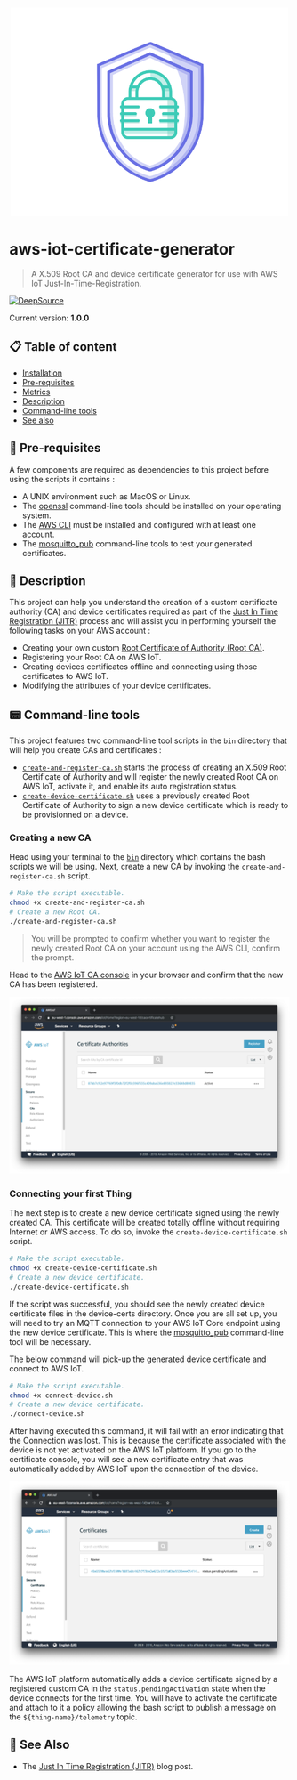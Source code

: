 <br />
<p align="center">
  <img width="500" src="assets/icon.png" />
</p>

# aws-iot-certificate-generator
> A X.509 Root CA and device certificate generator for use with AWS IoT Just-In-Time-Registration.

[![DeepSource](https://deepsource.io/gh/HQarroum/aws-iot-certificate-generator.svg/?label=active+issues&show_trend=true&token=5PhfiMSqrajKf7juZAV7Cxbb)](https://deepsource.io/gh/HQarroum/aws-iot-certificate-generator/?ref=repository-badge)

Current version: **1.0.0**

## 📋 Table of content

- [Installation](#-install)
- [Pre-requisites](#-pre-requisites)
- [Metrics](#-metrics)
- [Description](#-description)
- [Command-line tools](#-command-line-tools)
- [See also](#-see-also)

## 🎒 Pre-requisites

A few components are required as dependencies to this project before using the scripts it contains :

- A UNIX environment such as MacOS or Linux.
- The [openssl](https://wiki.openssl.org/index.php/Command_Line_Utilities) command-line tools should be installed on your operating system.
- The [AWS CLI](https://aws.amazon.com/fr/cli/) must be installed and configured with at least one account.
- The [mosquitto_pub](https://mosquitto.org/man/mosquitto_pub-1.html) command-line tools to test your generated certificates.

## 🔰 Description

This project can help you understand the creation of a custom certificate authority (CA) and device certificates required as part of the [Just In Time Registration (JITR)](https://aws.amazon.com/fr/blogs/iot/just-in-time-registration-of-device-certificates-on-aws-iot/) process and will assist you in performing yourself the following tasks on your AWS account :

- Creating your own custom [Root Certificate of Authority (Root CA)](https://en.wikipedia.org/wiki/Root_certificate).
- Registering your Root CA on AWS IoT.
- Creating devices certificates offline and connecting using those certificates to AWS IoT.
- Modifying the attributes of your device certificates.

## 📟 Command-line tools

This project features two command-line tool scripts in the `bin` directory that will help you create CAs and certificates :

- [`create-and-register-ca.sh`](bin/create-and-register-ca.sh) starts the process of creating an X.509 Root Certificate of Authority and will register the newly created Root CA on AWS IoT, activate it, and enable its auto registration status.
- [`create-device-certificate.sh`](bin/create-device-certificate.sh) uses a previously created Root Certificate of Authority to sign a new device certificate which is ready to be provisionned on a device.

### Creating a new CA

Head using your terminal to the [`bin`](./bin/) directory which contains the bash scripts we will be using. Next, create a new CA by invoking the `create-and-register-ca.sh` script.

```bash
# Make the script executable.
chmod +x create-and-register-ca.sh
# Create a new Root CA.
./create-and-register-ca.sh
```

> You will be prompted to confirm whether you want to register the newly created Root CA on your account using the AWS CLI, confirm the prompt.

Head to the [AWS IoT CA console](https://console.aws.amazon.com/iot/home#/cacertificatehub) in your browser and confirm that the new CA has been registered.

<p align="center">
  <img src="assets/certificate-hub.png" />
</p>

### Connecting your first Thing

The next step is to create a new device certificate signed using the newly created CA. This certificate will be created totally offline without requiring Internet or AWS access. To do so, invoke the `create-device-certificate.sh` script.

```bash
# Make the script executable.
chmod +x create-device-certificate.sh
# Create a new device certificate.
./create-device-certificate.sh
```

If the script was successful, you should see the newly created device certificate files in the device-certs directory. Once you are all set up, you will need to try an MQTT connection to your AWS IoT Core endpoint using the new device certificate.
This is where the [mosquitto_pub](https://mosquitto.org/man/mosquitto_pub-1.html) command-line tool will be necessary.

The below command will pick-up the generated device certificate and connect to AWS IoT.

```bash
# Make the script executable.
chmod +x connect-device.sh
# Create a new device certificate.
./connect-device.sh
```

After having executed this command, it will fail with an error indicating that the Connection was lost. This is because the certificate associated with the device is not yet activated on the AWS IoT platform. If you go to the certificate console, you will see a new certificate entry that was automatically added by AWS IoT upon the connection of the device.

<p align="center">
  <img src="assets/certificate.png" />
</p>

The AWS IoT platform automatically adds a device certificate signed by a registered custom CA in the `status.pendingActivation` state when the device connects for the first time. You will have to activate the certificate and attach to it a policy allowing the bash script to publish a message on the `${thing-name}/telemetry` topic.

## 👀 See Also

- The [Just In Time Registration (JITR)](https://aws.amazon.com/fr/blogs/iot/just-in-time-registration-of-device-certificates-on-aws-iot/) blog post.